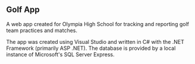 ## Golf App

A web app created for Olympia High School for tracking and reporting golf team practices and matches.

The app was created using Visual Studio and written in C# with the .NET Framework (primarily ASP .NET). The database is provided by a local instance of Microsoft's SQL Server Express.

